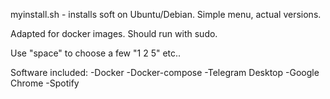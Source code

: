 myinstall.sh - installs soft on Ubuntu/Debian. Simple menu, actual versions.

Adapted for docker images. Should run with sudo.

Use "space" to choose a few "1 2 5" etc..

Software included:
-Docker
-Docker-compose
-Telegram Desktop
-Google Chrome
-Spotify
